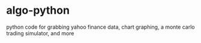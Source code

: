 # algo-python
python code for grabbing yahoo finance data, chart graphing, a monte carlo trading simulator, and more
